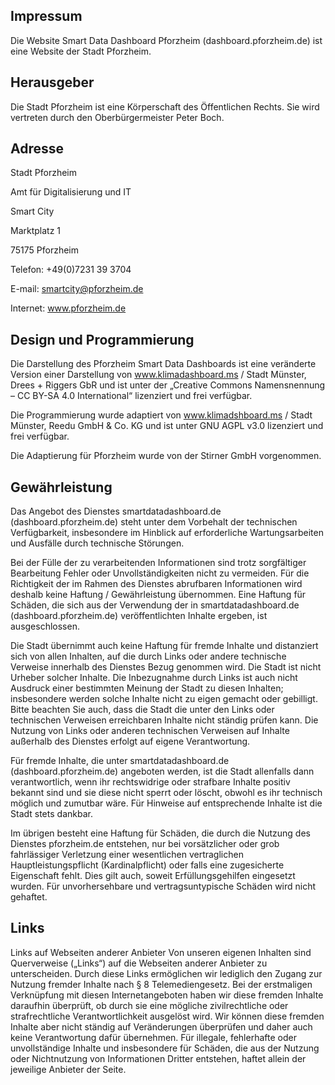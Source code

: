 ## Impressum

Die Website Smart Data Dashboard Pforzheim (dashboard.pforzheim.de) ist eine Website der Stadt Pforzheim.

## Herausgeber

Die Stadt Pforzheim ist eine Körperschaft des Öffentlichen Rechts. Sie wird vertreten durch den Oberbürgermeister Peter Boch.

## Adresse

Stadt Pforzheim

Amt für Digitalisierung und IT

Smart City

Marktplatz 1

75175 Pforzheim

Telefon: +49(0)7231 39 3704

E-mail: smartcity@pforzheim.de

Internet: www.pforzheim.de

## Design und Programmierung

Die Darstellung des Pforzheim Smart Data Dashboards ist eine veränderte Version einer Darstellung von www.klimadashboard.ms / Stadt Münster, Drees + Riggers GbR und ist unter der „Creative Commons Namensnennung – CC BY-SA 4.0 International“ lizenziert und frei verfügbar.

Die Programmierung wurde adaptiert von www.klimadshboard.ms / Stadt Münster, Reedu GmbH & Co. KG und ist unter GNU AGPL v3.0 lizenziert und frei verfügbar.

Die Adaptierung für Pforzheim wurde von der Stirner GmbH vorgenommen.

## Gewährleistung

Das Angebot des Dienstes smartdatadashboard.de (dashboard.pforzheim.de) steht unter dem Vorbehalt der technischen Verfügbarkeit, insbesondere im Hinblick auf erforderliche Wartungsarbeiten und Ausfälle durch technische Störungen.

Bei der Fülle der zu verarbeitenden Informationen sind trotz sorgfältiger Bearbeitung Fehler oder Unvollständigkeiten nicht zu vermeiden. Für die Richtigkeit der im Rahmen des Dienstes abrufbaren Informationen wird deshalb keine Haftung / Gewährleistung übernommen. Eine Haftung für Schäden, die sich aus der Verwendung der in smartdatadashboard.de (dashboard.pforzheim.de) veröffentlichten Inhalte ergeben, ist ausgeschlossen.

Die Stadt übernimmt auch keine Haftung für fremde Inhalte und distanziert sich von allen Inhalten, auf die durch Links oder andere technische Verweise innerhalb des Dienstes Bezug genommen wird. Die Stadt ist nicht Urheber solcher Inhalte. Die Inbezugnahme durch Links ist auch nicht Ausdruck einer bestimmten Meinung der Stadt zu diesen Inhalten; insbesondere werden solche Inhalte nicht zu eigen gemacht oder gebilligt. Bitte beachten Sie auch, dass die Stadt die unter den Links oder technischen Verweisen erreichbaren Inhalte nicht ständig prüfen kann. Die Nutzung von Links oder anderen technischen Verweisen auf Inhalte außerhalb des Dienstes erfolgt auf eigene Verantwortung.

Für fremde Inhalte, die unter smartdatadashboard.de (dashboard.pforzheim.de) angeboten werden, ist die Stadt allenfalls dann verantwortlich, wenn ihr rechtswidrige oder strafbare Inhalte positiv bekannt sind und sie diese nicht sperrt oder löscht, obwohl es ihr technisch möglich und zumutbar wäre. Für Hinweise auf entsprechende Inhalte ist die Stadt stets dankbar.

Im übrigen besteht eine Haftung für Schäden, die durch die Nutzung des Dienstes pforzheim.de entstehen, nur bei vorsätzlicher oder grob fahrlässiger Verletzung einer wesentlichen vertraglichen Hauptleistungspflicht (Kardinalpflicht) oder falls eine zugesicherte Eigenschaft fehlt. Dies gilt auch, soweit Erfüllungsgehilfen eingesetzt wurden. Für unvorhersehbare und vertragsuntypische Schäden wird nicht gehaftet.

## Links

Links auf Webseiten anderer Anbieter Von unseren eigenen Inhalten sind Querverweise („Links“) auf die Webseiten anderer Anbieter zu unterscheiden. Durch diese Links ermöglichen wir lediglich den Zugang zur Nutzung fremder Inhalte nach § 8 Telemediengesetz. Bei der erstmaligen Verknüpfung mit diesen Internetangeboten haben wir diese fremden Inhalte daraufhin überprüft, ob durch sie eine mögliche zivilrechtliche oder strafrechtliche Verantwortlichkeit ausgelöst wird. Wir können diese fremden Inhalte aber nicht ständig auf Veränderungen überprüfen und daher auch keine Verantwortung dafür übernehmen. Für illegale, fehlerhafte oder unvollständige Inhalte und insbesondere für Schäden, die aus der Nutzung oder Nichtnutzung von Informationen Dritter entstehen, haftet allein der jeweilige Anbieter der Seite.

